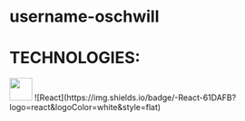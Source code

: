 # username-oschwill

<h1>TECHNOLOGIES:</h1>
<img src="https://static-00.iconduck.com/assets.00/javascript-js-icon-2048x2048-nyxvtvk0.png" width="40" height="40" />
![React](https://img.shields.io/badge/-React-61DAFB?logo=react&logoColor=white&style=flat)
